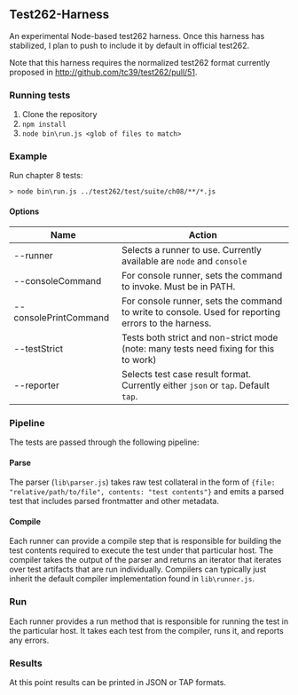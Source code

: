 ## Test262-Harness
An experimental Node-based test262 harness. Once this harness has stabilized, I plan to push to include it by default in official test262.

Note that this harness requires the normalized test262 format currently proposed in <http://github.com/tc39/test262/pull/51>.

### Running tests
1. Clone the repository
2. `npm install`
3. `node bin\run.js <glob of files to match>`

### Example
Run chapter 8 tests:

`> node bin\run.js ../test262/test/suite/ch08/**/*.js`

#### Options
| Name    | Action      |
|------------|---------------|
| --runner | Selects a runner to use. Currently available are `node` and `console`
| --consoleCommand | For console runner, sets the command to invoke. Must be in PATH.
| --consolePrintCommand | For console runner, sets the command to write to console. Used for reporting errors to the harness.
| --testStrict | Tests both strict and non-strict mode (note: many tests need fixing for this to work)
| --reporter | Selects test case result format. Currently either `json` or `tap`. Default `tap`.

### Pipeline

The tests are passed through the following pipeline:

#### Parse
The parser (`lib\parser.js`) takes raw test collateral in the form of `{file: "relative/path/to/file", contents: "test contents"}` and emits a parsed test that includes parsed frontmatter and other metadata.

#### Compile
Each runner can provide a compile step that is responsible for building the test contents required to execute the test under that particular host. The compiler takes the output of the parser and returns an iterator that iterates over test artifacts that are run individually. Compilers can typically just inherit the default compiler implementation found in `lib\runner.js`.

### Run
Each runner provides a run method that is responsible for running the test in the particular host. It takes each test from the compiler, runs it, and reports any errors.

### Results
At this point results can be printed in JSON or TAP formats.
